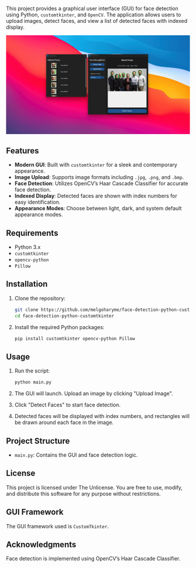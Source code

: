 This project provides a graphical user interface (GUI) for face detection using Python, `customtkinter`, and `OpenCV`. The application allows users to upload images, detect faces, and view a list of detected faces with indexed display.

![Face Detection GUI](images/demo.png)

## Features

- **Modern GUI**: Built with `customtkinter` for a sleek and contemporary appearance.
- **Image Upload**: Supports image formats including `.jpg`, `.png`, and `.bmp`.
- **Face Detection**: Utilizes OpenCV’s Haar Cascade Classifier for accurate face detection.
- **Indexed Display**: Detected faces are shown with index numbers for easy identification.
- **Appearance Modes**: Choose between light, dark, and system default appearance modes.

## Requirements

- Python 3.x
- `customtkinter`
- `opencv-python`
- `Pillow`

## Installation

1. Clone the repository:
    ```bash
    git clone https://github.com/melgoharyme/face-detection-python-customtkinter.git
    cd face-detection-python-customtkinter
    ```

2. Install the required Python packages:
    ```bash
    pip install customtkinter opencv-python Pillow
    ```

## Usage

1. Run the script:
    ```bash
    python main.py
    ```

2. The GUI will launch. Upload an image by clicking "Upload Image".

3. Click "Detect Faces" to start face detection.

4. Detected faces will be displayed with index numbers, and rectangles will be drawn around each face in the image.

## Project Structure

- `main.py`: Contains the GUI and face detection logic.

## License

This project is licensed under The Unlicense. You are free to use, modify, and distribute this software for any purpose without restrictions.

## GUI Framework

The GUI framework used is `CustomTkinter`.

## Acknowledgments

Face detection is implemented using OpenCV’s Haar Cascade Classifier.